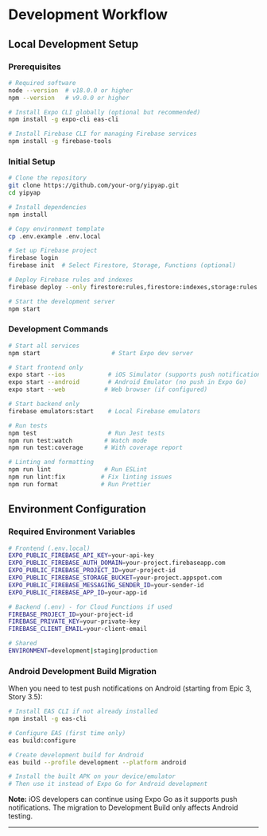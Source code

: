 # Development Workflow

## Local Development Setup

### Prerequisites

```bash
# Required software
node --version  # v18.0.0 or higher
npm --version   # v9.0.0 or higher

# Install Expo CLI globally (optional but recommended)
npm install -g expo-cli eas-cli

# Install Firebase CLI for managing Firebase services
npm install -g firebase-tools
```

### Initial Setup

```bash
# Clone the repository
git clone https://github.com/your-org/yipyap.git
cd yipyap

# Install dependencies
npm install

# Copy environment template
cp .env.example .env.local

# Set up Firebase project
firebase login
firebase init  # Select Firestore, Storage, Functions (optional)

# Deploy Firebase rules and indexes
firebase deploy --only firestore:rules,firestore:indexes,storage:rules

# Start the development server
npm start
```

### Development Commands

```bash
# Start all services
npm start                    # Start Expo dev server

# Start frontend only
expo start --ios            # iOS Simulator (supports push notifications)
expo start --android        # Android Emulator (no push in Expo Go)
expo start --web           # Web browser (if configured)

# Start backend only
firebase emulators:start    # Local Firebase emulators

# Run tests
npm test                    # Run Jest tests
npm run test:watch         # Watch mode
npm run test:coverage      # With coverage report

# Linting and formatting
npm run lint               # Run ESLint
npm run lint:fix          # Fix linting issues
npm run format            # Run Prettier
```

## Environment Configuration

### Required Environment Variables

```bash
# Frontend (.env.local)
EXPO_PUBLIC_FIREBASE_API_KEY=your-api-key
EXPO_PUBLIC_FIREBASE_AUTH_DOMAIN=your-project.firebaseapp.com
EXPO_PUBLIC_FIREBASE_PROJECT_ID=your-project-id
EXPO_PUBLIC_FIREBASE_STORAGE_BUCKET=your-project.appspot.com
EXPO_PUBLIC_FIREBASE_MESSAGING_SENDER_ID=your-sender-id
EXPO_PUBLIC_FIREBASE_APP_ID=your-app-id

# Backend (.env) - for Cloud Functions if used
FIREBASE_PROJECT_ID=your-project-id
FIREBASE_PRIVATE_KEY=your-private-key
FIREBASE_CLIENT_EMAIL=your-client-email

# Shared
ENVIRONMENT=development|staging|production
```

### Android Development Build Migration

When you need to test push notifications on Android (starting from Epic 3, Story 3.5):

```bash
# Install EAS CLI if not already installed
npm install -g eas-cli

# Configure EAS (first time only)
eas build:configure

# Create development build for Android
eas build --profile development --platform android

# Install the built APK on your device/emulator
# Then use it instead of Expo Go for Android development
```

**Note:** iOS developers can continue using Expo Go as it supports push notifications. The migration to Development Build only affects Android testing.

---

